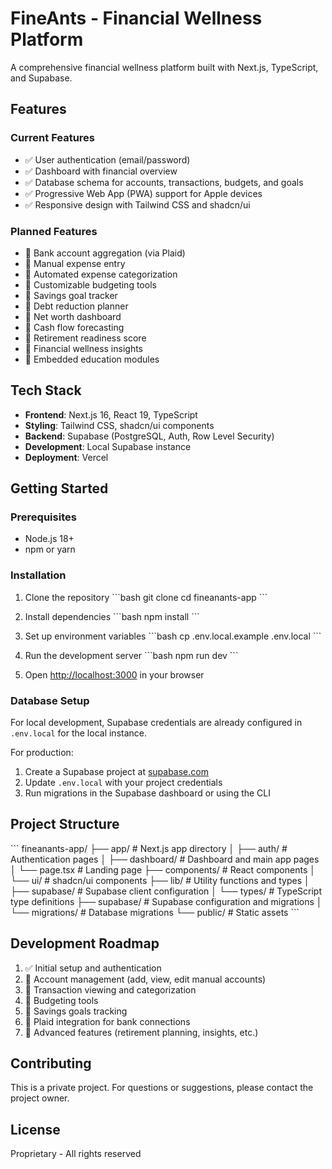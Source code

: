 # FineAnts - Financial Wellness Platform

A comprehensive financial wellness platform built with Next.js, TypeScript, and Supabase.

## Features

### Current Features
- ✅ User authentication (email/password)
- ✅ Dashboard with financial overview
- ✅ Database schema for accounts, transactions, budgets, and goals
- ✅ Progressive Web App (PWA) support for Apple devices
- ✅ Responsive design with Tailwind CSS and shadcn/ui

### Planned Features
- 🔄 Bank account aggregation (via Plaid)
- 🔄 Manual expense entry
- 🔄 Automated expense categorization
- 🔄 Customizable budgeting tools
- 🔄 Savings goal tracker
- 🔄 Debt reduction planner
- 🔄 Net worth dashboard
- 🔄 Cash flow forecasting
- 🔄 Retirement readiness score
- 🔄 Financial wellness insights
- 🔄 Embedded education modules

## Tech Stack

- **Frontend**: Next.js 16, React 19, TypeScript
- **Styling**: Tailwind CSS, shadcn/ui components
- **Backend**: Supabase (PostgreSQL, Auth, Row Level Security)
- **Development**: Local Supabase instance
- **Deployment**: Vercel

## Getting Started

### Prerequisites
- Node.js 18+
- npm or yarn

### Installation

1. Clone the repository
\`\`\`bash
git clone <repository-url>
cd fineanants-app
\`\`\`

2. Install dependencies
\`\`\`bash
npm install
\`\`\`

3. Set up environment variables
\`\`\`bash
cp .env.local.example .env.local
\`\`\`

4. Run the development server
\`\`\`bash
npm run dev
\`\`\`

5. Open [http://localhost:3000](http://localhost:3000) in your browser

### Database Setup

For local development, Supabase credentials are already configured in `.env.local` for the local instance.

For production:
1. Create a Supabase project at [supabase.com](https://supabase.com)
2. Update `.env.local` with your project credentials
3. Run migrations in the Supabase dashboard or using the CLI

## Project Structure

\`\`\`
fineanants-app/
├── app/                    # Next.js app directory
│   ├── auth/              # Authentication pages
│   ├── dashboard/         # Dashboard and main app pages
│   └── page.tsx           # Landing page
├── components/            # React components
│   └── ui/               # shadcn/ui components
├── lib/                   # Utility functions and types
│   ├── supabase/         # Supabase client configuration
│   └── types/            # TypeScript type definitions
├── supabase/             # Supabase configuration and migrations
│   └── migrations/       # Database migrations
└── public/               # Static assets
\`\`\`

## Development Roadmap

1. ✅ Initial setup and authentication
2. 🔄 Account management (add, view, edit manual accounts)
3. 🔄 Transaction viewing and categorization
4. 🔄 Budgeting tools
5. 🔄 Savings goals tracking
6. 🔄 Plaid integration for bank connections
7. 🔄 Advanced features (retirement planning, insights, etc.)

## Contributing

This is a private project. For questions or suggestions, please contact the project owner.

## License

Proprietary - All rights reserved
